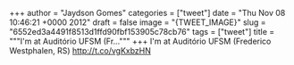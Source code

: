 
+++
author = "Jaydson Gomes"
categories = ["tweet"]
date = "Thu Nov 08 10:46:21 +0000 2012"
draft = false
image = "{TWEET_IMAGE}"
slug = "6552ed3a4491f8513d1ffd90fbf153905c78cb76"
tags = ["tweet"]
title = """I'm at Auditório UFSM (Fr..."""
+++
I'm at Auditório UFSM (Frederico Westphalen, RS) http://t.co/vgKxbzHN
